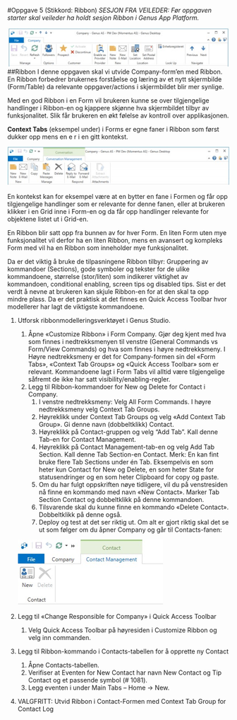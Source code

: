 #Oppgave 5 (Stikkord: Ribbon)
*SESJON FRA VEILEDER: Før oppgaven starter skal veileder ha holdt sesjon Ribbon i Genus App Platform.*

 ![oppg5fig1.JPG](media/oppg5fig1.JPG)
##Ribbon
I denne oppgaven skal vi utvide Company-form’en med Ribbon. En Ribbon forbedrer brukernes forståelse og læring av et nytt skjermbilde (Form/Table) da relevante oppgaver/actions i skjermbildet blir mer synlige.

Med en god Ribbon i en Form vil brukeren kunne se over tilgjengelige handlinger i Ribbon-en og kjappere skjønne hva skjermbildet tilbyr av funksjonalitet. Slik får brukeren en økt følelse av kontroll over applikasjonen.

**Context Tabs** (eksempel under) i Forms er egne faner i Ribbon som først dukker opp mens en e	r i en gitt kontekst.  

![oppg5fig2.JPG](media/oppg5fig2.JPG)

En kontekst kan for eksempel være at en bytter en fane i Formen og får opp tilgjengelige handlinger som er relevante for denne fanen, eller at brukeren klikker i en Grid inne i Form-en og da får opp handlinger relevante for objektene listet ut i Grid-en.

En Ribbon blir satt opp fra bunnen av for hver Form. En liten Form uten mye funksjonalitet vil derfor ha en liten Ribbon, mens en avansert og kompleks Form med vil ha en Ribbon som inneholder mye funksjonalitet.

Da er det viktig å bruke de tilpasningene Ribbon tilbyr: Gruppering av kommandoer (Sections), gode symboler og tekster for de ulike kommandoene, størrelse (stor/liten) som indikerer viktighet av kommandoen, conditional enabling, screen tips og disabled tips. 
Sist er det verdt å nevne at brukeren kan skjule Ribbon-en for at den skal ta opp mindre plass. Da er det praktisk at det finnes en Quick Access Toolbar hvor modellerer har lagt de viktigste kommandoene.

1. Utforsk ribbonmodelleringsverktøyet i Genus Studio.
   1. Åpne «Customize Ribbon» i Form Company. Gjør deg kjent med hva som finnes i nedtrekksmenyen til venstre (General Commands vs Form/View Commands) og hva som finnes i høyre nedtrekksmeny.
   I Høyre nedtrekksmeny er det for Company-formen sin del «Form Tabs», «Context Tab Groups» og «Quick Access Toolbar» som er relevant.    Kommandoene lagt i Form Tabs vil alltid være tilgjengelige såfremt de ikke har satt visibility/enabling-regler.
   2. Legg til Ribbon-kommandoer for New og Delete for Contact i Company.
      1. I venstre nedtrekksmeny: Velg All Form Commands. I høyre nedtrekksmeny velg Context Tab Groups.
      2. Høyreklikk under Context Tab Groups og velg «Add Context Tab Group». Gi denne navn (dobbeltklikk) Contact. 
      3. Høyreklikk på Contact-gruppen og velg “Add Tab”. Kall denne Tab-en for Contact Management. 
      4. Høyreklikk på Contact Management-tab-en og velg Add Tab Section. Kall denne Tab Section-en Contact. Merk: En kan fint bruke flere Tab Sections under én Tab. Eksempelvis en som heter kun Contact for New og Delete, en som heter State for statusendringer og en som heter Clipboard for copy og paste.
      5. Om du har fulgt oppskriften nøye tidligere, vil du på venstresiden nå finne en kommando med navn «New Contact». Marker Tab Section Contact og dobbeltklikk på denne kommandoen.
      6. Tilsvarende skal du kunne finne en kommando «Delete Contact». Dobbeltklikk på denne også.
      7. Deploy og test at det ser riktig ut. Om alt er gjort riktig skal det se ut som følger om du åpner Company og går til Contacts-fanen:

     ![oppg5fig3.JPG](media/oppg5fig3.JPG)
2. Legg til «Change Responsible for Company» i Quick Access Toolbar
   1. Velg Quick Access Toolbar på høyresiden i Customize Ribbon og velg inn commanden.
3. Legg til Ribbon-kommando i Contacts-tabellen for å opprette ny Contact
   1. Åpne Contacts-tabellen.
   2. Verifiser at Eventen for New Contact har navn New Contact og Tip Contact og et passende symbol (# 1081). 
   3. Legg eventen i under Main Tabs – Home -> New.
4. VALGFRITT: Utvid Ribbon i Contact-Formen med Context Tab Group for Contact Log
